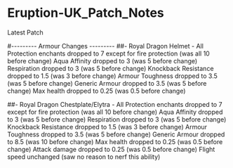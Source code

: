 # Eruption-UK_Patch_Notes

Latest Patch

#--------- Armour Changes ---------
##- Royal Dragon Helmet - 
    All Protection enchants dropped to 7 except for fire protection (was all 10 before change)
    Aqua Affinity dropped to 3 (was 5 before change)
    Respiration dropped to 3 (was 5 before change)
    Knockback Resistance dropped to 1.5 (was 3 before change)
    Armour Toughness dropped to 3.5 (was 5 before change)
    Generic Armour dropped to 3.5 (was 5 before change)
    Max health dropped to 0.25 (was 0.5 before change)

##- Royal Dragon Chestplate/Elytra - 
    All Protection enchants dropped to 7 except for fire protection (was all 10 before change)
    Aqua Affinity dropped to 3 (was 5 before change)
    Respiration dropped to 3 (was 5 before change)
    Knockback Resistance dropped to 1.5 (was 3 before change)
    Armour Toughness dropped to 3.5 (was 5 before change)
    Generic Armour dropped to 8.5 (was 10 before change)
    Max health dropped to 0.25 (was 0.5 before change)
    Attack damage dropped to 0.25 (was 0.5 before change)
    Flight speed unchanged (saw no reason to nerf this ability)
